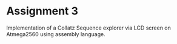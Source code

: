 # Assignment 3
Implementation of a Collatz Sequence explorer via LCD screen on Atmega2560 using assembly language.